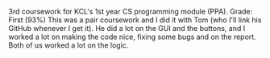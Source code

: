 3rd coursework for KCL's 1st year CS programming module (PPA). Grade: First (93%)
This was a pair coursework and I did it with Tom (who I'll link his GitHub whenever I get it). 
He did a lot on the GUI and the buttons, and I worked a lot on making the code nice, fixing some bugs and on the report. 
Both of us worked a lot on the logic. 
